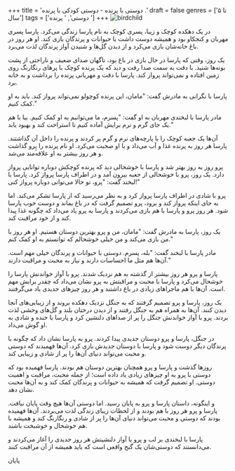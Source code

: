 +++
title = 'دوستی با پرنده - دوستی کودکی با پرنده .'
draft = false
genres = ['تا ۵ سال']
tags = ['دوستی', ' پرنده ']
+++
![birdchild](/158.BirdsChild.jpg)

در یک دهکده کوچک و زیبا، پسری کوچک به نام پارسا زندگی می‌کرد. پارسا پسری مهربان و کنجکاو بود و همیشه دوست داشت با حیوانات و پرندگان بازی کند. او هر روز در باغ خانه‌شان بازی می‌کرد و از دیدن گل‌ها و شنیدن آواز پرندگان لذت می‌برد.

یک روز، وقتی که پارسا در حال بازی در باغ بود، ناگهان صدای ضعیف و ناراحتی از پشت بوته‌ها شنید. با دقت به سمت صدا رفت و دید که یک پرنده کوچک با پرهای رنگارنگ روی زمین افتاده و نمی‌تواند پرواز کند. پارسا با دقت و مهربانی پرنده را برداشت و به خانه برد.

پارسا با نگرانی به مادرش گفت: "مامان، این پرنده کوچولو نمی‌تواند پرواز کند. باید به او کمک کنیم."

مادر پارسا با لبخندی مهربان به او گفت: "پسرم، ما می‌توانیم به او کمک کنیم. بیا با هم یک جای گرم و نرم برایش آماده کنیم تا استراحت کند و بهبود یابد."

آن‌ها یک جعبه کوچک را با پارچه‌های نرم و گرم پر کردند و پرنده را داخل آن گذاشتند. پارسا هر روز به پرنده غذا و آب می‌داد و با او صحبت می‌کرد. او نام پرنده را پِرو گذاشت و هر روز بیشتر به او علاقه‌مند می‌شد.

پرو روز به روز بهتر شد و پارسا با خوشحالی دید که پرنده کوچکش دوباره توانایی پرواز دارد. یک روز، پرو با خوشحالی از جعبه بیرون آمد و در اطراف پارسا پرواز کرد. پارسا با لبخند گفت: "پرو، تو حالا می‌توانی دوباره پرواز کنی!"

پرو با شادی در اطراف پارسا پرواز کرد و به نظر می‌رسید که از پارسا تشکر می‌کند. اما به جای اینکه پرواز کند و برود، پرو تصمیم گرفت که در باغ بماند و دوست خوب پارسا شود. هر روز پرو و پارسا با هم بازی می‌کردند و پارسا به پرو یاد می‌داد که چگونه غذا پیدا کند و از خود مراقبت کند.

یک روز، پارسا به مادرش گفت: "مامان، من و پرو بهترین دوستان هستیم. او هر روز با من بازی می‌کند و من خیلی خوشحالم که توانستم به او کمک کنم."

مادر پارسا با لبخند گفت: "بله، پسرم. دوستی با حیوانات و پرندگان خیلی مهم است. آن‌ها هم مثل ما احساسات دارند و نیاز به محبت و مراقبت دارند."

پارسا و پرو هر روز بیشتر از گذشته به هم نزدیک شدند. پرو با آواز خواندنش پارسا را خوشحال می‌کرد و پارسا با محبت و مراقبتش به پرو نشان می‌داد که چقدر برایش مهم است. آن‌ها با هم ماجراهای زیادی در باغ داشتند و هر روز چیزهای جدیدی یاد می‌گرفتند.

یک روز، پارسا و پرو تصمیم گرفتند که به جنگل نزدیک دهکده بروند و از زیبایی‌های آنجا دیدن کنند. آن‌ها به همراه هم به جنگل رفتند و از دیدن درختان بلند و گل‌های وحشی لذت بردند. پرو با آواز خواندنش جنگل را پر از صداهای دلنشین کرد و پارسا با خنده و شادی به او گوش می‌داد.

در جنگل، پارسا و پرو دوستان جدیدی پیدا کردند. پرو به پارسا نشان داد که چگونه با پرندگان دیگر دوست شود و پارسا با دوستان جدیدش بازی کرد. آن‌ها فهمیدند که دوستی و محبت می‌تواند دنیای آن‌ها را پر از شادی و زیبایی کند.

روزها گذشت و پارسا و پرو همچنان بهترین دوستان هم بودند. پارسا فهمیده بود که دوستی با پرو به او چیزهای زیادی یاد داده است؛ از جمله محبت، مراقبت و اهمیت دوستی. او تصمیم گرفت که همیشه به حیوانات و پرندگان کمک کند و به آن‌ها محبت نشان دهد.

و اینگونه، داستان پارسا و پرو به پایان رسید. اما دوستی آن‌ها هیچ وقت پایان نیافت. پارسا و پرو هر روز با هم بودند و از لحظات زیبای زندگی لذت می‌بردند. آن‌ها فهمیده بودند که دوستی و محبت می‌تواند دنیای آن‌ها را پر از شادی و رنگارنگ کند و همیشه با هم خوشحال و خوشبخت باشند.

پارسا با لبخندی بر لب و پرو با آواز دلنشینش هر روز جدیدی را آغاز می‌کردند و می‌دانستند که دوستی‌شان یک گنج واقعی است که باید همیشه از آن مراقبت کنند.

پایان